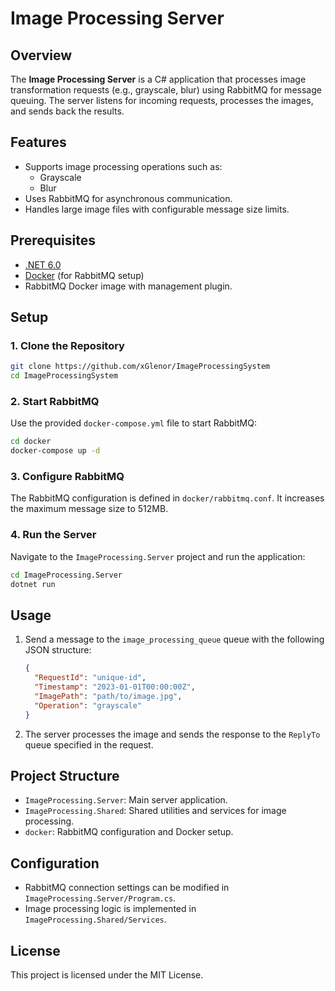 
# Image Processing Server

## Overview
The **Image Processing Server** is a C# application that processes image transformation requests (e.g., grayscale, blur) using RabbitMQ for message queuing. The server listens for incoming requests, processes the images, and sends back the results.

## Features
- Supports image processing operations such as:
  - Grayscale
  - Blur
- Uses RabbitMQ for asynchronous communication.
- Handles large image files with configurable message size limits.

## Prerequisites
- [.NET 6.0](https://dotnet.microsoft.com/download/dotnet/6.0)
- [Docker](https://www.docker.com/) (for RabbitMQ setup)
- RabbitMQ Docker image with management plugin.

## Setup

### 1. Clone the Repository
```bash
git clone https://github.com/xGlenor/ImageProcessingSystem
cd ImageProcessingSystem
```

### 2. Start RabbitMQ
Use the provided `docker-compose.yml` file to start RabbitMQ:
```bash
cd docker
docker-compose up -d
```

### 3. Configure RabbitMQ
The RabbitMQ configuration is defined in `docker/rabbitmq.conf`. It increases the maximum message size to 512MB.

### 4. Run the Server
Navigate to the `ImageProcessing.Server` project and run the application:
```bash
cd ImageProcessing.Server
dotnet run
```

## Usage
1. Send a message to the `image_processing_queue` queue with the following JSON structure:
   ```json
   {
     "RequestId": "unique-id",
     "Timestamp": "2023-01-01T00:00:00Z",
     "ImagePath": "path/to/image.jpg",
     "Operation": "grayscale"
   }
   ```
2. The server processes the image and sends the response to the `ReplyTo` queue specified in the request.

## Project Structure
- `ImageProcessing.Server`: Main server application.
- `ImageProcessing.Shared`: Shared utilities and services for image processing.
- `docker`: RabbitMQ configuration and Docker setup.

## Configuration
- RabbitMQ connection settings can be modified in `ImageProcessing.Server/Program.cs`.
- Image processing logic is implemented in `ImageProcessing.Shared/Services`.

## License
This project is licensed under the MIT License.
```